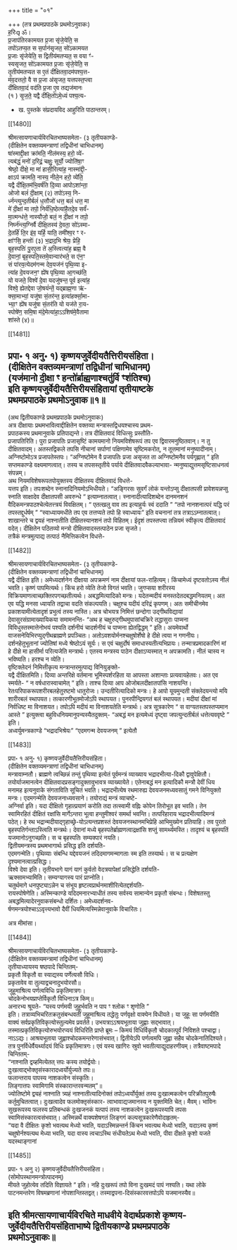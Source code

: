 +++
title = "०१"

+++
(तत्र प्रथमप्रपाठके प्रथमोऽनुवाकः)  
ह॒रिः ॐ।  
प्र॒जाप॑तिरकामयत प्र॒जा सृ॑जे॒येति॒ स  
तपो॑ऽतप्य॒त स स॒र्पान॑सृजत॒ सो॑ऽकामयत  
प्र॒जाः सृ॑जेयेति॒ स द्वितीय॑मतप्यत॒ स वया ꣳ॑-  
स्यसृजत॒ सो॑ऽकामयत प्र॒जाः सृ॑जे॒येति॒ स  
तृ॒तीय॑मतप्यत स ए॒तं दी॑क्षितवा॒दम॑पश्य॒त्त-  
म॑व॒दत्ततो॒ वै स प्र॒जा अ॑सृजत॒ यत्तपस्त॒प्त्वा  
दी॑क्षितवा॒दं वद॑ति प्र॒जा ए॒व तद्यज॑मानः  
(१ ) सृ॒ज॒ते॒ यद्वै दी॑क्षि॒तो॑ऽमे॒ध्यं पश्य॒त्य-

* ख. पुस्तके संप्रदायविद आहुरिति पाठान्तरम्।

[[1480]]

श्रीमत्सायणाचार्यविरचितभाष्यसमेता- (३ तृतीयकाण्‍डे-  
(दीक्षितेन वक्तव्यमन्त्राणां तद्विधीनां चाभिधानम्)  
षा॑स्माद्दी॒क्षा क्रा॑मति॒ नील॑मस्य॒ हरो॒ व्ये॑-  
त्यब॑द्धं॒ मनो॑ द॒रिद्रं॒ चक्षुः॒ सूर्यो॒ ज्योति॑षा॒ꣳ  
श्रेष्ठो॒ दीक्षे॒ मा मा॑ हासी॒रित्या॑ह॒ नास्मा॑द्दी॒-  
क्षाऽप॑ क्रामति॒ नास्य॒ नीले॒न हरो॒ व्ये॑ति॒  
यद्वै दी॑क्षि॒तम॑भि॒वर्ष॑ति दि॒व्या आपोऽशा॑न्ता॒  
ओजो बलं॑ दी॒क्षाम् (२) तपो॑ऽस्य॒ नि-  
र्ध्नन्त्युन्द॒तीर्बलं॑ ध॒त्तौजो॑ धत्त॒ बलं॑ धत्त॒ मा  
मे॑ दी॒क्षां मा तपो॒ निर्व॑धि॒ष्ठेत्या॑है॒तदे॒व सर्वं॑-  
मा॒त्मन्ध॑त्ते॒ नास्यौजो॒ बलं॒ न दी॒क्षां न तपो॒  
निर्घ्न॑न्त्य॒ग्निर्वै दीक्षि॒तस्य॑ दे॒वता॒ सो॑ऽस्मा-  
दे॒तर्हि॑ ति॒र इ॑व॒ यर्हि॒ याति॒ तमी॑श्व॒र ꣳ र-  
क्षा॑ꣳसि॒ हन्तोः॑ (३) भ॒द्राद॒भि श्रेयः॒ प्रेहि॒  
बृह॒स्पतिः॑ पु॒रए॒ता ते॑ अ॒स्त्वित्या॑ह॒ ब्रह्म॒ वै  
दे॒वानां॒ बृह॒स्पति॒स्तमे॒वान्वार॑भते॒ स ए॑न॒ꣳ  
सं पा॑रय॒त्येदम॑गन्म देव॒यज॑नं पृथि॒व्या इ-  
त्या॑ह दे॒वयजन॒ꣳ ह्ये॑ष पृथि॒व्या आ॒गच्छ॑ति॒  
यो यजते॒ विश्वे॑ दे॒वा यदजु॑षन्त॒ पूर्व इत्या॑ह॒  
विश्वे॒ ह्येतद्देवा जो॒षयं॑न्तें॒ यद्ब्राह्म॒णा ऋ॑-  
क्सा॒माभ्यां॒ यजु॑षा सं॒तर॑न्त॒ इत्या॑हर्क्सा॒मा-  
भ्या॒ꣳ ह्ये॑ष यजु॑षा सं॒तर॑ति यो यज॑ते रा॒य-  
स्पोषे॑ण॒ समि॒षा म॑दे॒मेत्या॑हा॒ऽऽशिष॑मे॒वैतामा  
शा॑स्ते (४)॥

[[1481]]

प्रपा॰ १ अनु॰ १) कृष्णयजुर्वेदीयतैत्तिरीयसंहिता।  
(दीक्षितेन वक्तव्यमन्त्राणां तद्विधीनां चाभिधानम्)  
(यज॑मानो दी॒क्षा ꣳ हन्तो॑र्ब्राह्म॒णाश्चतु॑र्वि ꣳश॑तिश्च)  
इति कृष्णयजुर्वेदीयतैत्तिरीयसंहितायां तृतीयाष्टके  
प्रथमप्रपाठके प्रथमोऽनुवाक॥१॥  
-----------

(अथ द्वितीयकाण्डे प्रथमप्रपाठके प्रथमोऽनुवाकः)  
अत्र दीक्षायाः प्रथमभावित्वाद्दीक्षितेन वक्तव्या मन्त्रास्तद्विधयश्चास्य प्रथम-  
प्रपाठकस्य प्रथमानुवाके प्रतिपाद्यन्ते। तत्र दीक्षितवादं विधित्सुः प्रस्तौति-  
प्रजापतिरिति। पुरा प्रजापतिः प्रजासृष्टिं कामयमानो नियमविशेषरूपं तप एव द्विवारमनुष्ठितवान्। न तु दीक्षितवादम्। अतस्तद्विकले तपसि नीचानां सर्पाणां पक्षिणामेव सृष्टिमकरोत्, न तूत्तमानां मनुष्यादीनाम्। अग्निष्टोमोऽत्र प्रजापतेस्तपः। “अग्निष्टोमेन वै प्रजापतिः प्रजा असृजत ता अग्निष्टोमनैव पर्यगृह्णात् “ इति सप्तमकाण्डे वक्ष्यमाणत्वात्। तस्य च तपसस्तृतीये पर्याये दीक्षितवादवैकल्याभावा- न्मनुष्याद्युत्तमसृष्टिसाधनत्वं संपन्नम्।  
अथ नियमविशेषरूपतपोयुक्तस्य दीक्षितस्य दीक्षितवादं विधत्ते-  
यत्तप इति। तपःशब्देन स्नानादिनियमोऽभिधीयते। “अङ्गिरसः सुवर्गं लोकं यन्तोऽप्सु दीक्षातपसी प्रावेशयन्नप्सु स्नाति साक्षादेव दीक्षातपसी अवरुन्धे “ इत्याम्नातत्वात्। स्नानादीत्यादिशब्देन दानमनशनं वैदिकमन्त्रपाठश्चेत्येतत्त्त्रयं विवक्षितम्। “ एतत्खलु वाव तप इत्याहुर्यः स्वं ददाति ” “तपो नानशनात्परं यद्धि परं तपस्तद्दुर्धर्षम् ” “स्वाध्यायमधीते तप एव तत्तप्यते तपो हि स्वाध्यायः” इति वचनानां तत्र तत्राऽऽम्नातत्वात्। शाखान्तरे च द्वयहं नाश्नातीति दीक्षितस्यानशनं तपो विहितम्। ईदृशं तपस्तप्त्वा तन्नियमं स्वीकृत्य दीक्षितवादं वदेत्। दीक्षितेन पठितव्यो मन्त्रो दीक्षितवादस्तत्पाठेन प्रजा सृजते।  
तत्रैकं मन्त्रमुत्पाद्य तत्पाठं नैमित्तिकत्वेन विधत्ते-

[[1482]]

श्रीमत्सायणाचार्यविरचितभाष्यसमेता- (३ तृतीयकाण्डे-  
(दीक्षितेन वक्तव्यमन्त्राणां तद्विधीनां चाभिधानम्)  
यद्वै दीक्षित इति। अमेध्यदर्शनेन दीक्षाया अपक्रमणं नाम दीक्षायां फल-राहित्यम्। किंचामेध्यं दृष्टवतोऽस्य नीलं भवति। कृष्णं पापमित्यर्थः। किंच हरो व्येति तेजो विगतं भवति। जुगप्सया शरीरस्य विक्रियमाणत्वाच्छक्तिरपगच्छतीत्यर्थः। अबद्धमित्यादिको मन्त्रः। यदेतन्मदीयं मनस्तदेतदबद्धमनियतम्। अत एव यद्धि मनसा ध्यायति तद्वाचा वदति संकल्पयति। चक्षुश्च यदीयं दरिद्रं कृपणम्। अतः समीचीनमेव प्रकाशयामीत्येतादृशं प्रभुत्वं तस्य नास्ति। अत्र चोभयत्र निमित्तं छन्दोगा उद्गीथविद्यायां देवासुरसंग्रामाख्यायिकया समामनन्ति- “अथ ह चक्षुरुद्गीथमुपासांचक्रिरे तद्धासुराः पाप्मना विविधुस्तस्मात्तेनोभयं पश्यति दर्शनीयं चादर्शनीयं च पाप्मना ह्येतद्विद्धम् ” इति। अयमेवार्थो वाजसनेयिभिरप्युद्गीथब्राह्मणे प्रपञ्चितः। अतोऽवशयोर्मनश्चक्षुषोर्शेषो हे दीक्षे त्वया न गणनीयः। दर्शनहेतुभूतानां ज्योतिषां मध्ये श्रेष्ठोऽयं सूर्यः। स एवं चक्षुर्दोषं समाधास्यतीत्यभिप्रायः। तन्मात्रप्रमादकारिणं मां हे दीक्षे मा हासीर्मा परित्यजेति मन्त्रार्थः। एतस्य मन्त्रस्य पाठेन दीक्षाऽप्यस्मात् न अपक्रामति। नीलं चास्य न भविष्यति। हरश्च न व्येति।  
वृष्टिक्लेदनं निमित्तीकृत्य मन्त्रान्तरमुत्पाद्य विनियुङ्क्ते-  
यद्वै दीक्षितमिति। दिव्या अन्तरिक्षे वर्तमाना भूमिस्पर्शरहिता या आपस्ता अशान्ताः प्रत्यवायहेतवः। अत एव स्मर्यते- “ न वर्षधारास्वाचामेत् ” इति। ताश्च दिव्या आप ओजोबलदीक्षातपांसि नाशयन्ति। रेतःपरिपाकरूपशरीरबलहेतुरष्टमो धातुरोजः। उन्दतीरित्यादिको मन्त्रः। हे आपो यूयमुन्दती संक्लेदयन्त्यो मयि शारीरबलं स्थापयत। तत्कारणीभूतमोजोऽपि स्थापयत। पुनरपीन्द्रियगतं बलं स्थापयत। मदीयां दीक्षां मां निर्वधिष्ट मा विनाशयत। तपोऽपि मदीयं मा विनाशयतेति मन्त्रार्थः। अत्र सूत्रकारेण “ स वाग्यतस्तपस्तप्यमान आस्ते ” इत्युक्त्वा बहुविधनियमानुपन्यस्यैतदुक्तम्- “अबद्धं मन इत्यमेध्यं दृष्ट्वा जपत्युन्दतीर्बलं धत्तेत्यववृष्टे ” इति।  
अध्वर्युमन्त्रकाण्डे “भद्रादभिश्रेयः” “एदमगन्म देवयजनम् ” इत्येतौ

[[1483]]

प्रपा॰ १ अनु॰ १) कृष्णयजुर्वेदीयतैत्तिरीयसंहिता।  
(दीक्षितेन वक्तव्यमन्त्राणां तद्विधीनां चाभिधानम्)  
मन्त्रावाम्नतौ। ब्राह्मणे त्वच्छिन्नं तन्तुं पृथिव्या इत्येतं पूर्वमन्त्रं व्याख्याय भद्रादभीत्या-दिकौ द्वावुपेक्षितौ। तयोर्याजमानत्वेन दीक्षितवादप्रसङ्गादुक्तावुभावत्र व्याख्यायेते। एतेनाबद्धं मन इत्यादिकौ मन्त्रौ देवीं धिय मनामह इत्यनुवाके संगताविति सूचितं भवति। भद्रादभीत्येष रथमारुह्य देवयजनमध्यवसातुं गमने विनियुक्तो मन्त्रः। एदमगन्मेति देवयजनाध्यवसाने। तयोराद्यं मन्त्रं व्याचष्टे-  
अग्निर्वा इति। यदा दीक्षितो गृहात्प्रयाणं करोति तदा तत्स्वामी वह्निः कोपेन तिरोभूत इव भवति। तेन स्वामिरहितं दीक्षितं रक्षांसि मार्गेऽन्तरा भूत्वा हन्तुमीश्वरं समर्था भवन्ति। तत्परिहाराय भद्रादभीत्यादिमन्त्रं पठेत्। हे रथ भद्रान्मदीयाद्गृहाच्छ्रे-योऽत्यन्तप्रशस्तं देवयजनस्थानमभिप्रेहि आभिमुख्येन प्रतियाहि। तव पुरतो बृहस्पतिर्गन्ताऽस्त्विति मन्त्रर्थः। देवानां मध्ये बृहस्पतेर्ब्राह्मणत्वाद्रक्षांसि शप्तुं सामर्थ्यमस्ति। तादृश्यं च बृहस्पतिं यजमानोऽनुगच्छति। स च बृहस्पतिः सम्यक्पारं नयति।  
द्वितीयमन्त्रस्य प्रथमभागार्थः प्रसिद्ध इति दर्शयति-  
एदमगन्मेति। पृथिव्याः संबन्धि यद्देवयजनं तदिदमागमन्मागताः स्म इति तस्यार्थः। स च प्रत्यक्षेण दृश्यमानत्वात्प्रसिद्धः।  
विश्वे देवा इति। तृतीयभागे यागं यागं कुर्वतो वेदत्रयापेक्षां प्रसिद्धेति दर्शयति-  
ऋक्सामभ्यामिति। सम्यग्यागस्य पारं प्राप्नोति।  
चतुर्थमागे धनपुष्ट्याऽन्नेन च संभूय हृष्टत्वप्रार्थनमाशीरित्येतद्दर्शयति-  
रायस्पोषेणेति। अस्मिन्काण्डे यदिदमनारभ्याधीतं तस्य सर्वस्य सामान्येन प्रकृतौ संबन्धः। विशेषतस्तु अबद्धमित्यादेरनुवाकसंबन्धो दर्शितः। अमेध्यदर्शनव-  
र्षणमन्त्रयोश्चाऽऽवृत्त्यभावो दैवीं धियमित्यस्मिन्नेवानुवाके विचारितः।

अत्र मीमांसा।

[[1484]]

श्रीमत्सायणाचार्यविरचितभाष्यसमेता- (३ तृतीयकाण्डे-  
(दीक्षितेन वक्तव्यमन्त्रामां तद्विधीनां चाभिधानम्)  
तृतीयाध्यायस्य षष्ठपादे चिन्तितम्-  
प्रकृतौ विकृतौ वा स्याद्यस्य पर्णेत्यसौ विधिः।  
प्रकृतावेव वा तुल्याद्वचनादुभयोरसौ॥  
जुहूमाश्रित्य पर्णत्वविधिः प्रकृतिमात्रगः।  
चोदकेनोभयप्राप्तेर्विकृतौ विधिनाऽत्र किम्॥  
अनारभ्य श्रूयते- “यस्य पर्णमयी जुहूर्भवति न पाप ꣳ श्लोक ꣳ शृणोति ”  
इति। तत्राव्यभिचरितक्रतुसंबन्धवतीं जुहूमाश्रित्य तद्धेतुः पर्णवृक्षो वाक्येन विधीयते। या जुहूः सा पर्णमयीति वाक्यं सर्वप्रकृतिविकृत्योस्तुल्यमेव प्रवर्तते। उभयत्राऽऽश्रयभूताया जुह्वाः सद्भावात्। तस्मात्प्रकृतिविकृत्योरुभयोरप्ययं विधिरिति प्राप्ते ब्रूमः – किमयं विधिर्विकृतौ चोदकात्पूर्वं निविशते पश्चाद्वा। नाऽऽद्यः। आश्रयभूताया जुह्वाश्चोदकमन्तरेणासंभवात्। द्वितीयेऽपि पर्णत्वमपि जुह्वा सहैव चोदकेनातिदिश्यते। तत्र पुनर्विधेर्वैयर्थ्यादयं विधिः प्रकृतिमात्रगः। एवं यस्य खागिरः स्रुवो भवतीत्याद्युदाहरणीयम्। तत्रैवाष्टमपादे चिन्तितम्-  
“नाश्नाति द्वय्हमित्येतत् त्तपः कस्य तयोर्द्वयोः।  
दुःखत्वाद्भोक्तृसंस्कारादध्वर्योर्युज्यते तपः॥  
फलान्तराय पापस्य नाशकत्वेन संस्कृतिः।  
लिङ्गात्तपः स्वामिगामि संस्कारान्तरवन्मतम्”॥  
ज्योतिष्टोमे द्व्यहं नाश्नाति त्र्यहं नाश्नातीत्यादिनोक्तं तपोऽध्वर्योर्युक्तं तस्य दुःखात्मकत्वेन परिक्रीतपुरुषैः कर्तुमुचितत्वात्। दुःखत्वादेव फलमोक्तृसंस्कार- त्वाभावाद्यजमानस्य न युक्तमिति चेत्। मैवम्। भाविनः सुखरूपस्य फलस्य प्रतिबन्धकं दुःखजनकं यत्पापं तस्य नाशकत्वेन दुःखरूपस्यापि तपसः स्वामिसंस्कारत्वसंभवात्। अस्मिन्नर्थे वाक्यशेषगतं लिङ्गगं कल्पसूत्रकारेणैवोदाहृतम्-  
“यदा वै दीक्षितः कृशो भवत्यथ मेध्यो भवति, यदाऽस्मिन्नन्तर्न किंचन भवत्यथ मेध्यो भवति, यदाऽस्य कृष्णं चक्षुषोर्नश्यत्यथ मेध्या भवति, यदा वास्य त्वचाऽस्थि संधीयतेऽथ मेध्यो भवति, पीवा दीक्षते कृशो यजते यदस्थाङ्गानां

[[1485]]

प्रपा॰ १ अनु २) कृष्णयजुर्वेदीयतैत्तिरीयसंहिता।  
(सोमोपस्थानमन्त्रोत्पादनम्)  
मीयते जुहोत्येव तदिति विज्ञायते ” इति। नहि दुःखरूपं तपो विना दुःखमदं पापं नश्यति। यथा लोके पाटनमन्तरेण विषमब्रणानां नोपशान्तिस्तद्वत्। तस्माद्वपना-दिसंस्कारवत्तपोऽपि यजमानस्यैव॥

इति श्रीमत्सायणाचार्यविरचिते माधवीये वेदार्थप्रकाशे कृष्णय-  
जुर्वेदीयतैत्तिरीयसंहिताभाष्ये द्वितीयकाण्डे प्रथमप्रपाठके  
प्रथमोऽनुवाकः॥  
----------  
